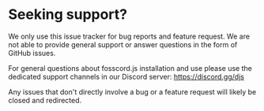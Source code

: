 # Seeking support?

We only use this issue tracker for bug reports and feature request. We are not able to provide general support or answer questions in the form of GitHub issues.

For general questions about fosscord.js installation and use please use the dedicated support channels in our Discord server: https://discord.gg/djs

Any issues that don't directly involve a bug or a feature request will likely be closed and redirected.
